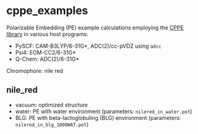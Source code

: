 # cppe_examples
Polarizable Embedding (PE) example calculations employing the [CPPE library](https://github.com/maxscheurer/cppe) in various host programs:

- PySCF: CAM-B3LYP/6-31G*, ADC(2)/cc-pVDZ using `adcc` 
- Psi4: EOM-CC2/6-31G*
- Q-Chem: ADC(2)/6-31G*

Chromophore: nile red


## nile_red
- vacuum: optimized structure
- water: PE with water environment (parameters: `nilered_in_water.pot`)
- BLG: PE with beta-lactoglobuling (BLG) environment (parameters: `nilered_in_blg_1000WAT.pot`)
